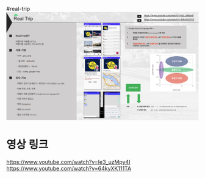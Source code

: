 #real-trip
![](https://github.com/yeon1216/android-real-trip/blob/master/real-trip.png?raw=true)

# 영상 링크
https://www.youtube.com/watch?v=Ie3_uzMpy4I
https://www.youtube.com/watch?v=64kyXK111TA
